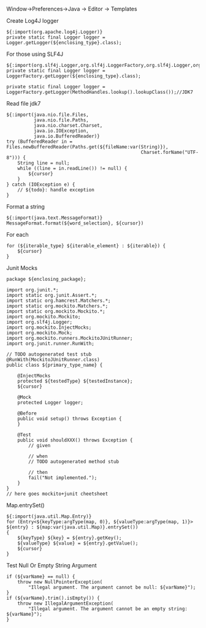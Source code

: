 Window->Preferences->Java -> Editor -> Templates

Create Log4J logger

    ${:import(org.apache.log4j.Logger)}
    private static final Logger logger = Logger.getLogger(${enclosing_type}.class);
    
For those using SLF4J

    ${:import(org.slf4j.Logger,org.slf4j.LoggerFactory,org.slf4j.Logger,org.slf4j.Logger)}
    private static final Logger logger = LoggerFactory.getLogger(${enclosing_type}.class);
    
    private static final Logger logger = LoggerFactory.getLogger(MethodHandles.lookup().lookupClass());//JDK7

Read file jdk7

    ${:import(java.nio.file.Files,
              java.nio.file.Paths,
              java.nio.charset.Charset,
              java.io.IOException,
              java.io.BufferedReader)}
    try (BufferedReader in = Files.newBufferedReader(Paths.get(${fileName:var(String)}),
                                                     Charset.forName("UTF-8"))) {
        String line = null;
        while ((line = in.readLine()) != null) {
            ${cursor}
        }
    } catch (IOException e) {
        // ${todo}: handle exception
    }

Format a string

    ${:import(java.text.MessageFormat)} 
    MessageFormat.format(${word_selection}, ${cursor})

For each

    for (${iterable_type} ${iterable_element} : ${iterable}) {
        ${cursor}
    }
    
Junit Mocks

    package ${enclosing_package};

    import org.junit.*;
    import static org.junit.Assert.*;
    import static org.hamcrest.Matchers.*;
    import static org.mockito.Matchers.*;
    import static org.mockito.Mockito.*;
    import org.mockito.Mockito;
    import org.slf4j.Logger;
    import org.mockito.InjectMocks;
    import org.mockito.Mock;
    import org.mockito.runners.MockitoJUnitRunner;
    import org.junit.runner.RunWith;
    
    // TODO autogenerated test stub
    @RunWith(MockitoJUnitRunner.class)
    public class ${primary_type_name} {
    
        @InjectMocks 
        protected ${testedType} ${testedInstance};
        ${cursor}
    
        @Mock
        protected Logger logger;
    
        @Before
        public void setup() throws Exception {
        }
    
        @Test
        public void shouldXXX() throws Exception {
            // given
    
            // when
            // TODO autogenerated method stub
    
            // then
            fail("Not implemented.");
        }
    }
    // here goes mockito+junit cheetsheet

Map.entrySet()
    
    ${:import(java.util.Map.Entry)}
    for (Entry<${keyType:argType(map, 0)}, ${valueType:argType(map, 1)}> ${entry} : ${map:var(java.util.Map)}.entrySet())
    {
        ${keyType} ${key} = ${entry}.getKey();
        ${valueType} ${value} = ${entry}.getValue();
        ${cursor}
    }

Test Null Or Empty String Argument

    if (${varName} == null) {
        throw new NullPointerException(
            "Illegal argument. The argument cannot be null: ${varName}");
    }
    if (${varName}.trim().isEmpty()) {
        throw new IllegalArgumentException(
            "Illegal argument. The argument cannot be an empty string: ${varName}");
    }




